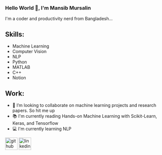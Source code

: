 ### Hello World 👋, I'm Mansib Mursalin
I'm a coder and productivity nerd from Bangladesh...

## Skills: 
* Machine Learning
* Computer Vision
* NLP
* Python
* MATLAB
* C++
* Notion 

## Work:

- 🤖 I’m looking to collaborate on machine learning projects and research papers. So hit me up
- 📚 I'm currently reading Hands-on Machine Learning with Scikit-Learn, Keras, and Tensorflow 
- 💻 I'm currently learning NLP


[<img src='https://cdn.jsdelivr.net/npm/simple-icons@3.0.1/icons/github.svg' alt='github' height='40'>](https://github.com/mansibm6)  [<img src='https://cdn.jsdelivr.net/npm/simple-icons@3.0.1/icons/linkedin.svg' alt='linkedin' height='40'>](https://www.linkedin.com/in/mansibm6/) 
